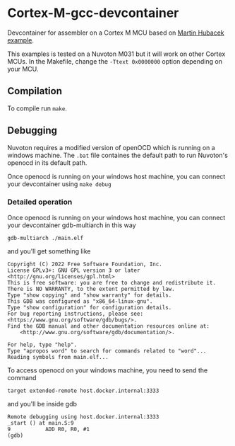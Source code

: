 # Cortex-M-gcc-devcontainer

Devcontainer for assembler on a Cortex M MCU based on [Martin Hubacek example](https://www.martinhubacek.cz/blog/arm-cortex-bare-metal-gcc-assembly-tutorial/).

This examples is tested on a Nuvoton M031 but it will work on other Cortex MCUs. In the Makefile, change the `-Ttext 0x0000000` option depending on your MCU.


## Compilation

To compile run `make`.

## Debugging

Nuvoton requires a modified version of openOCD which is running on a windows machine. The `.bat` file containes the default path to run Nuvoton's openocd in its default path. 


Once openocd is running on your windows host machine, you can connect your devcontainer using `make debug`

### Detailed operation

Once openocd is running on your windows host machine, you can connect your devcontainer gdb-multiarch in this way

```
gdb-multiarch ./main.elf
```
and you'll get something like
```
Copyright (C) 2022 Free Software Foundation, Inc.
License GPLv3+: GNU GPL version 3 or later <http://gnu.org/licenses/gpl.html>
This is free software: you are free to change and redistribute it.
There is NO WARRANTY, to the extent permitted by law.
Type "show copying" and "show warranty" for details.
This GDB was configured as "x86_64-linux-gnu".
Type "show configuration" for configuration details.
For bug reporting instructions, please see:
<https://www.gnu.org/software/gdb/bugs/>.
Find the GDB manual and other documentation resources online at:
    <http://www.gnu.org/software/gdb/documentation/>.

For help, type "help".
Type "apropos word" to search for commands related to "word"...
Reading symbols from main.elf...
```

To access openocd on your windows machine, you need to send the command
```
target extended-remote host.docker.internal:3333
```
and you'll be inside gdb
```
Remote debugging using host.docker.internal:3333
_start () at main.S:9
9           ADD R0, R0, #1
(gdb) 
```